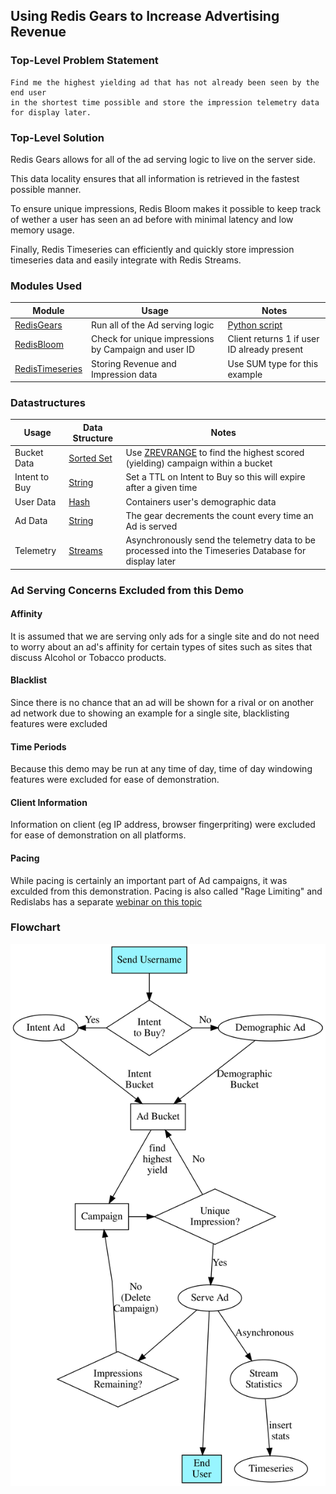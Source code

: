## Using Redis Gears to Increase Advertising Revenue

### Top-Level Problem Statement

```
Find me the highest yielding ad that has not already been seen by the end user
in the shortest time possible and store the impression telemetry data for display later.
```

### Top-Level Solution

Redis Gears allows for all of the ad serving logic to live on the server side.

This data locality ensures that all information is retrieved in the fastest possible manner.

To ensure unique impressions, Redis Bloom makes it possible to keep track of wether a user has seen an ad before with minimal latency and low memory usage.

Finally, Redis Timeseries can efficiently and quickly store impression timeseries data and easily integrate with Redis Streams.


### Modules Used

| Module | Usage | Notes |
|--|--|--|
| [RedisGears](https://redisgears.io)| Run all of the Ad serving logic | [Python script](../adgear.py) |
| [RedisBloom](https://redisbloom.io)| Check for unique impressions by Campaign and user ID | Client returns 1 if user ID already present |
| [RedisTimeseries](https://redistimeseries.io)| Storing Revenue and Impression data | Use SUM type for this example |


### Datastructures

| Usage | Data Structure | Notes |
|--|--|--|
| Bucket Data | [Sorted Set](https://redis.io/commands#sorted_set) | Use [ZREVRANGE](https://redis.io/commands/zrevrange) to find the highest scored (yielding) campaign within a bucket |
| Intent to Buy | [String](https://redis.io/commands#string) | Set a TTL on Intent to Buy so this will expire after a given time |
| User Data | [Hash](https://redis.io/commands#hash) | Containers user's demographic data |
| Ad Data | [String](https://redis.io/commands#string) | The gear decrements the count every time an Ad is served |
| Telemetry | [Streams](https://redis.io/topics/streams-intro) | Asynchronously send the telemetry data to be processed into the Timeseries Database for display later |

### Ad Serving Concerns Excluded from this Demo

#### Affinity

It is assumed that we are serving only ads for a single site and do not need to worry about an ad's affinity for certain types of sites such as sites that discuss Alcohol or Tobacco products.

#### Blacklist

Since there is no chance that an ad will be shown for a rival or on another ad network due to showing an example for a single site, blacklisting features were excluded

#### Time Periods

Because this demo may be run at any time of day, time of day windowing features were excluded for ease of demonstration.

#### Client Information

Information on client (eg IP address, browser fingerpriting) were excluded for ease of demonstration on all platforms.

#### Pacing

While pacing is certainly an important part of Ad campaigns, it was exculded from this demonstration.  Pacing is also called "Rage Limiting" and Redislabs has a separate [webinar on this topic](https://www.youtube.com/watch?v=CRGPbCbRTHA)

### Flowchart

![Flow Chart](flowchart.svg)


